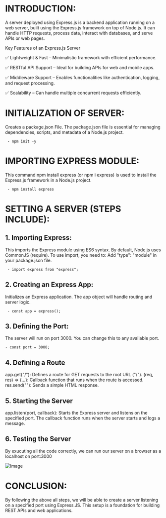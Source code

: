 # INTRODUCTION:
A server deployed using Express.js is a backend application running on a web server, built using the Express.js framework on top of Node.js. It can handle HTTP requests, process data, interact with databases, and serve APIs or web pages.

Key Features of an Express.js Server

✅ Lightweight & Fast – Minimalistic framework with efficient performance.

✅ RESTful API Support – Ideal for building APIs for web and mobile apps.

✅ Middleware Support – Enables functionalities like authentication, logging, and request processing.

✅ Scalability – Can handle multiple concurrent requests efficiently.

# INITIALIZATION OF SERVER:

Creates a package.json File. The package.json file is essential for managing dependencies, scripts, and metadata of a Node.js project.
     
     - npm init -y 

    

# IMPORTING EXPRESS MODULE:

This command npm install express (or npm i express) is used to install the Express.js framework in a Node.js project.
    
     - npm install express 

# SETTING A SERVER (STEPS INCLUDE):

## 1. Importing Express:

This imports the Express module using ES6 syntax. By default, Node.js uses CommonJS (require). To use import, you need to:
Add "type": "module" in your package.json file.

     - import express from "express";

## 2.  Creating an Express App:

Initializes an Express application. The app object will handle routing and server logic.

     - const app = express();

## 3.  Defining the Port:

The server will run on port 3000. You can change this to any available port.

    - const port = 3000;

  
## 4. Defining a Route

app.get("/"): Defines a route for GET requests to the root URL ("/"). (req, res) => {...}: Callback function that runs when the route is accessed.
res.send(""): Sends a simple HTML response.


## 5. Starting the Server

app.listen(port, callback): Starts the Express server and listens on the specified port. The callback function runs when the server starts and logs a message.

## 6. Testing the Server

By exucuting all the code correctly, we can run our server on a browser as a localhost on port:3000

![Image](https://github.com/user-attachments/assets/99d4ca65-941b-4100-bb46-13a8282ba884)



# CONCLUSION:

By following the above all steps, we will be able to create a server listening on a specified port using Express.JS. This setup is a foundation for building REST APIs and web applications.
